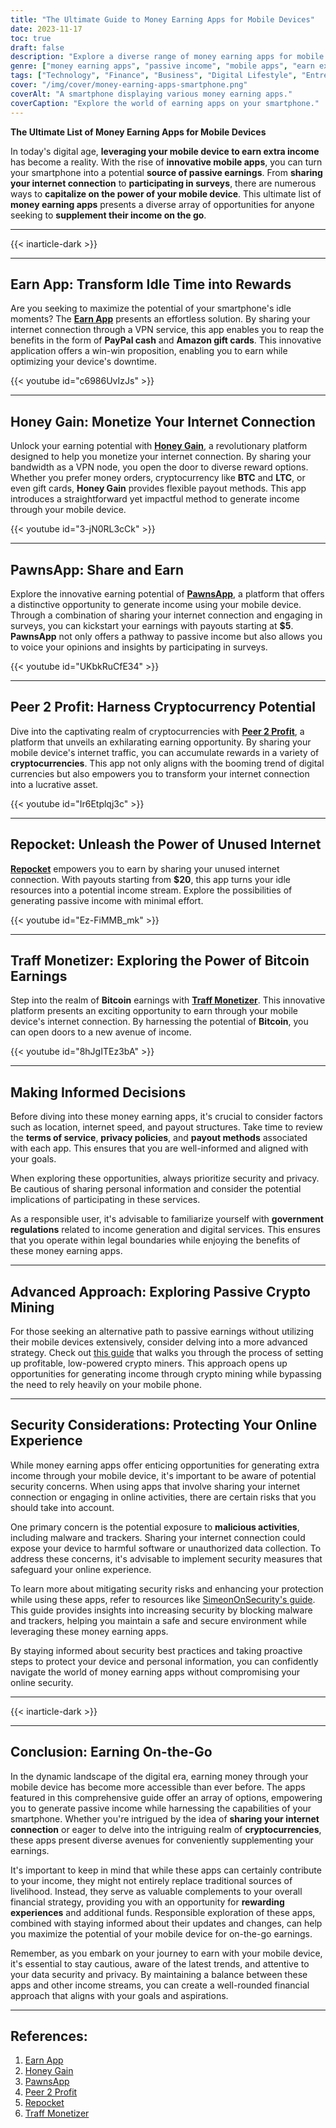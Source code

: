 ```yaml
---
title: "The Ultimate Guide to Money Earning Apps for Mobile Devices"
date: 2023-11-17
toc: true
draft: false
description: "Explore a diverse range of money earning apps for mobile devices that offer passive income opportunities."
genre: ["money earning apps", "passive income", "mobile apps", "earn extra income", "side hustle", "financial strategy", "supplement income", "cryptocurrency earnings", "internet sharing", "mobile rewards", "earn on-the-go", "financial empowerment", "mobile device earnings", "app-based income", "earning potential", "innovative apps", "digital earnings", "income generation"]
tags: ["Technology", "Finance", "Business", "Digital Lifestyle", "Entrepreneurship", "Money Management", "Mobile Apps", "Side Hustles", "Cryptocurrency", "Passive Income"]
cover: "/img/cover/money-earning-apps-smartphone.png"
coverAlt: "A smartphone displaying various money earning apps."
coverCaption: "Explore the world of earning apps on your smartphone."
---
```


**The Ultimate List of Money Earning Apps for Mobile Devices**

In today's digital age, **leveraging your mobile device to earn extra income** has become a reality. With the rise of **innovative mobile apps**, you can turn your smartphone into a potential **source of passive earnings**. From **sharing your internet connection** to **participating in surveys**, there are numerous ways to **capitalize on the power of your mobile device**. This ultimate list of **money earning apps** presents a diverse array of opportunities for anyone seeking to **supplement their income on the go**.

______
{{< inarticle-dark >}}
______

## **Earn App**: Transform Idle Time into Rewards

Are you seeking to maximize the potential of your smartphone's idle moments? The [**Earn App**](https://earnapp.com/i/c1dllee) presents an effortless solution. By sharing your internet connection through a VPN service, this app enables you to reap the benefits in the form of **PayPal cash** and **Amazon gift cards**. This innovative application offers a win-win proposition, enabling you to earn while optimizing your device's downtime.

{{< youtube id="c6986UvIzJs" >}}

______

## **Honey Gain**: Monetize Your Internet Connection

Unlock your earning potential with [**Honey Gain**](https://r.honeygain.me/DAVID07A75), a revolutionary platform designed to help you monetize your internet connection. By sharing your bandwidth as a VPN node, you open the door to diverse reward options. Whether you prefer money orders, cryptocurrency like **BTC** and **LTC**, or even gift cards, **Honey Gain** provides flexible payout methods. This app introduces a straightforward yet impactful method to generate income through your mobile device.


{{< youtube id="3-jN0RL3cCk" >}}

______

## **PawnsApp**: Share and Earn

Explore the innovative earning potential of [**PawnsApp**](https://pawns.app/?r=sos), a platform that offers a distinctive opportunity to generate income using your mobile device. Through a combination of sharing your internet connection and engaging in surveys, you can kickstart your earnings with payouts starting at **$5**. **PawnsApp** not only offers a pathway to passive income but also allows you to voice your opinions and insights by participating in surveys.

{{< youtube id="UKbkRuCfE34" >}}
______

## **Peer 2 Profit**: Harness Cryptocurrency Potential

Dive into the captivating realm of cryptocurrencies with [**Peer 2 Profit**](https://p2pr.me/16538445386293aa3aaec4e), a platform that unveils an exhilarating earning opportunity. By sharing your mobile device's internet traffic, you can accumulate rewards in a variety of **cryptocurrencies**. This app not only aligns with the booming trend of digital currencies but also empowers you to transform your internet connection into a lucrative asset.

{{< youtube id="Ir6Etplqj3c" >}}

______

## **Repocket**: Unleash the Power of Unused Internet

[**Repocket**](https://link.repocket.co/pyqL) empowers you to earn by sharing your unused internet connection. With payouts starting from **$20**, this app turns your idle resources into a potential income stream. Explore the possibilities of generating passive income with minimal effort.

{{< youtube id="Ez-FiMMB_mk" >}}

______

## **Traff Monetizer**: Exploring the Power of Bitcoin Earnings

Step into the realm of **Bitcoin** earnings with [**Traff Monetizer**](https://traffmonetizer.com/?aff=242022). This innovative platform presents an exciting opportunity to earn through your mobile device's internet connection. By harnessing the potential of **Bitcoin**, you can open doors to a new avenue of income.

{{< youtube id="8hJgITEz3bA" >}}

______

## Making Informed Decisions

Before diving into these money earning apps, it's crucial to consider factors such as location, internet speed, and payout structures. Take time to review the **terms of service**, **privacy policies**, and **payout methods** associated with each app. This ensures that you are well-informed and aligned with your goals.

When exploring these opportunities, always prioritize security and privacy. Be cautious of sharing personal information and consider the potential implications of participating in these services.

As a responsible user, it's advisable to familiarize yourself with **government regulations** related to income generation and digital services. This ensures that you operate within legal boundaries while enjoying the benefits of these money earning apps.

______

## **Advanced Approach**: Exploring Passive Crypto Mining

For those seeking an alternative path to passive earnings without utilizing their mobile devices extensively, consider delving into a more advanced strategy. Check out [this guide](https://simeononsecurity.ch/other/creating-profitable-low-powered-crypto-miners/) that walks you through the process of setting up profitable, low-powered crypto miners. This approach opens up opportunities for generating income through crypto mining while bypassing the need to rely heavily on your mobile phone.

______

## **Security Considerations: Protecting Your Online Experience**

While money earning apps offer enticing opportunities for generating extra income through your mobile device, it's important to be aware of potential security concerns. When using apps that involve sharing your internet connection or engaging in online activities, there are certain risks that you should take into account.

One primary concern is the potential exposure to **malicious activities**, including malware and trackers. Sharing your internet connection could expose your device to harmful software or unauthorized data collection. To address these concerns, it's advisable to implement security measures that safeguard your online experience.

To learn more about mitigating security risks and enhancing your protection while using these apps, refer to resources like [SimeonOnSecurity's guide](https://simeononsecurity.ch/other/creating-profitable-low-powered-crypto-miners/#increase-security-by-blocking-malware-and-trackers). This guide provides insights into increasing security by blocking malware and trackers, helping you maintain a safe and secure environment while leveraging these money earning apps.

By staying informed about security best practices and taking proactive steps to protect your device and personal information, you can confidently navigate the world of money earning apps without compromising your online security.

______
{{< inarticle-dark >}}
______

## **Conclusion: Earning On-the-Go**

In the dynamic landscape of the digital era, earning money through your mobile device has become more accessible than ever before. The apps featured in this comprehensive guide offer an array of options, empowering you to generate passive income while harnessing the capabilities of your smartphone. Whether you're intrigued by the idea of **sharing your internet connection** or eager to delve into the intriguing realm of **cryptocurrencies**, these apps present diverse avenues for conveniently supplementing your earnings.

It's important to keep in mind that while these apps can certainly contribute to your income, they might not entirely replace traditional sources of livelihood. Instead, they serve as valuable complements to your overall financial strategy, providing you with an opportunity for **rewarding experiences** and additional funds. Responsible exploration of these apps, combined with staying informed about their updates and changes, can help you maximize the potential of your mobile device for on-the-go earnings.

Remember, as you embark on your journey to earn with your mobile device, it's essential to stay cautious, aware of the latest trends, and attentive to your data security and privacy. By maintaining a balance between these apps and other income streams, you can create a well-rounded financial approach that aligns with your goals and aspirations.
______

## References:

1. [Earn App](https://earnapp.com/i/c1dllee)
2. [Honey Gain](https://r.honeygain.me/DAVID07A75)
3. [PawnsApp](https://pawns.app/?r=sos)
4. [Peer 2 Profit](https://p2pr.me/16538445386293aa3aaec4e)
5. [Repocket](https://link.repocket.co/pyqL)
6. [Traff Monetizer](https://traffmonetizer.com/?aff=242022)

